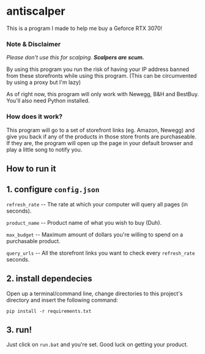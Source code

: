 # antiscalper
This is a program I made to help me buy a Geforce RTX 3070!

### Note & Disclaimer
*Please don't use this for scalping.* ***Scalpers are scum.***

By using this program you run the risk of having your IP address banned from these storefronts while using this program. (This can be circumvented by using a proxy but I'm lazy)

As of right now, this program will only work with Newegg, B&H and BestBuy. You'll also need Python installed.

### How does it work?
This program will go to a set of storefront links (eg. Amazon, Newegg) and give you back if any of the products in those store fronts are purchaseable.
If they are, the program will open up the page in your default browser and play a little song to notify you.

## How to run it
## 1. configure `config.json`

`refresh_rate` -- The rate at which your computer will query all pages (in seconds).

`product_name` -- Product name of what you wish to buy (Duh).

`max_budget`   -- Maximum amount of dollars you're willing to spend on a purchasable product.

`query_urls`   -- All the storefront links you want to check every `refresh_rate` seconds.


## 2. install dependecies
Open up a terminal/command line, change directories to this project's directory and insert the following command:
```
pip install -r requirements.txt
```

## 3. run!
Just click on `run.bat` and you're set. Good luck on getting your product.
